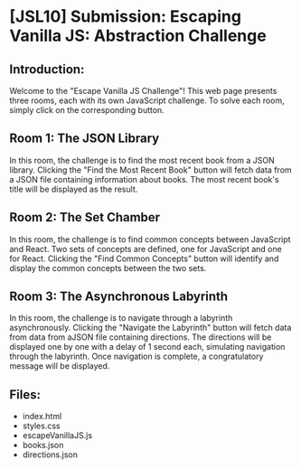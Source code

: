 # [JSL10] Submission: Escaping Vanilla JS: Abstraction Challenge
## Introduction:
Welcome to the "Escape Vanilla JS Challenge"! This web page presents three rooms, each with its own JavaScript challenge. To solve each room, simply click on the corresponding button.

## Room 1: The JSON Library
In this room, the challenge is to find the most recent book from a JSON library. Clicking the "Find the Most Recent Book" button will fetch data from a JSON file containing information about books. The most recent book's title will be displayed as the result.

## Room 2: The Set Chamber
In this room, the challenge is to find common concepts between JavaScript and React. Two sets of concepts are defined, one for JavaScript and one for React. Clicking the "Find Common Concepts" button will identify and display the common concepts between the two sets.

## Room 3: The Asynchronous Labyrinth
In this room, the challenge is to navigate through a labyrinth asynchronously. Clicking the "Navigate the Labyrinth" button will fetch data from data from aJSON file containing directions. The directions will be displayed one by one with a delay of 1 second each, simulating navigation through the labyrinth. Once navigation is complete, a congratulatory message will be displayed.


## Files:
* index.html
* styles.css
* escapeVanillaJS.js
* books.json
* directions.json
